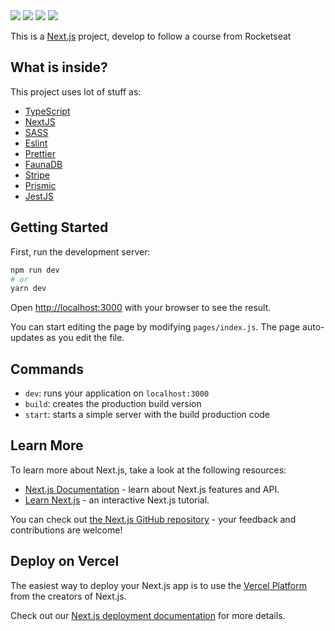<div>
    <img src="https://img.shields.io/github/repo-size/igortuag/ignews">
    <img src="https://img.shields.io/github/last-commit/igortuag/ignews">
    <img src="https://img.shields.io/github/languages/count/igortuag/ignews">
    <img src="https://img.shields.io/github/languages/top/igortuag/ignews">
</div>

This is a [Next.js](https://nextjs.org/) project, develop to follow a course from Rocketseat

## What is inside?

This project uses lot of stuff as:

- [TypeScript](https://www.typescriptlang.org/)
- [NextJS](https://nextjs.org/)
- [SASS](https://sass-lang.com/)
- [Eslint](https://eslint.org/)
- [Prettier](https://prettier.io/)
- [FaunaDB](https://fauna.com/)
- [Stripe](https://stripe.com/)
- [Prismic](https://prismic.io/)
- [JestJS](https://jestjs.io/)

## Getting Started

First, run the development server:

```bash
npm run dev
# or
yarn dev
```

Open [http://localhost:3000](http://localhost:3000) with your browser to see the result.

You can start editing the page by modifying `pages/index.js`. The page auto-updates as you edit the file.

## Commands

- `dev`: runs your application on `localhost:3000`
- `build`: creates the production build version
- `start`: starts a simple server with the build production code

## Learn More

To learn more about Next.js, take a look at the following resources:

- [Next.js Documentation](https://nextjs.org/docs) - learn about Next.js features and API.
- [Learn Next.js](https://nextjs.org/learn) - an interactive Next.js tutorial.

You can check out [the Next.js GitHub repository](https://github.com/vercel/next.js/) - your feedback and contributions are welcome!

## Deploy on Vercel

The easiest way to deploy your Next.js app is to use the [Vercel Platform](https://vercel.com/import?utm_medium=default-template&filter=next.js&utm_source=create-next-app&utm_campaign=create-next-app-readme) from the creators of Next.js.

Check out our [Next.js deployment documentation](https://nextjs.org/docs/deployment) for more details.
